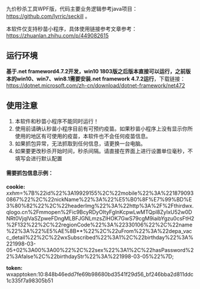 九价秒杀工具WPF版，代码主要业务逻辑参考java项目：https://github.com/lyrric/seckill 。

本软件仅支持秒苗小程序，具体使用链接参考文章参考：https://zhuanlan.zhihu.com/p/449082615

## 运行环境
**基于.net frameword4.7.2开发，win10 1803版之后版本直接可以运行，之前版本的win10、win7、win8.1需要安装.net framework 4.7.2运行**，下载链接：https://dotnet.microsoft.com/zh-cn/download/dotnet-framework/net472

## 使用注意
1. 本软件和秒苗小程序不能同时运行！
2. 使用前请确认秒苗小程序目前有可预约疫苗。如果秒苗小程序上没有显示你所使用的地区有可使用的疫苗，本软件也不会任何疫苗信息。
3. 如果抓包异常，无法抓取到任何信息，请更换一台电脑。
4. 如果要更改秒杀开始时间，秒杀间隔。请直接在界面上进行设置单位毫秒，不填写会进行默认配置


#### 需要抓包信息示例：
**cookie:** _xxhm_=%7B%22id%22%3A19929155%2C%22mobile%22%3A%2218790930867%22%2C%22nickName%22%3A%22%E5%B0%8F%E7%99%BD%E3%80%82%22%2C%22headerImg%22%3A%22http%3A%2F%2Fthirdwx.qlogo.cn%2Fmmopen%2Fic9BcyRDyOItyFglnKcpwLwMTQpl8ZyIxU52w0DNRt0VjqlVaSZpweFDngMLBFJGNLmzsZlHOK7GwS79cgM9iaibYgzu0csFtH2%2F132%22%2C%22regionCode%22%3A%22330106%22%2C%22name%22%3A%22%E5%AE%8B**%22%2C%22uFrom%22%3A%22depa_vacc_detail%22%2C%22wxSubscribed%22%3A1%2C%22birthday%22%3A%221998-03-05+02%3A00%3A00%22%2C%22sex%22%3A1%2C%22hasPassword%22%3Afalse%2C%22birthdayStr%22%3A%221998-03-05%22%7D; 

**token:**
wxapptoken:10:848b46edd7fe69b98680bd3541f29d56_bf246bba2d811ddc1c335f7a98305b51
